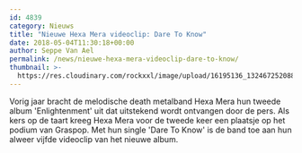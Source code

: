 ```yaml
---
id: 4839
category: Nieuws
title: "Nieuwe Hexa Mera videoclip: Dare To Know"
date: 2018-05-04T11:30:18+00:00
author: Seppe Van Ael
permalink: /news/nieuwe-hexa-mera-videoclip-dare-to-know/
thumbnail: >-
  https://res.cloudinary.com/rockxxl/image/upload/16195136_1324672520889098_3477984979230228662_n.jpg
---
```

Vorig jaar bracht de melodische death metalband Hexa Mera hun tweede album 'Enlightenment' uit dat uitstekend wordt ontvangen door de pers. Als kers op de taart kreeg Hexa Mera voor de tweede keer een plaatsje op het podium van Graspop. Met hun single 'Dare To Know' is de band toe aan hun alweer vijfde videoclip van het nieuwe album.

